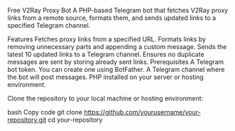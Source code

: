 Free V2Ray Proxy Bot
A PHP-based Telegram bot that fetches V2Ray proxy links from a remote source, formats them, and sends updated links to a specified Telegram channel.

Features
Fetches proxy links from a specified URL.
Formats links by removing unnecessary parts and appending a custom message.
Sends the latest 10 updated links to a Telegram channel.
Ensures no duplicate messages are sent by storing already sent links.
Prerequisites
A Telegram bot token. You can create one using BotFather.
A Telegram channel where the bot will post messages.
PHP installed on your server or hosting environment.

Clone the repository to your local machine or hosting environment:

bash
Copy code
git clone https://github.com/yourusername/your-repository.git
cd your-repository


